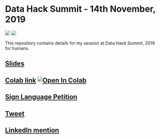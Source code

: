 # Data Hack Summit - 14th November, 2019
 [![](https://img.shields.io/github/license/sourcerer-io/hall-of-fame.svg?colorB=ff0000)](https://github.com/akshaybahadur21/Emojinator/blob/master/LICENSE.md)  [![](https://img.shields.io/badge/Akshay-Bahadur-brightgreen.svg?colorB=ff0000)](https://akshaybahadur.com)

This repository contains details for my session at Data Hack Summit, 2019 for humans.

## [Slides](https://docs.google.com/presentation/d/1YXdQN5oo1GalFNYcRTN78IdONvXE_4RUaEZC06dRoCo/edit#slide=id.p1)

## [Colab link](https://colab.research.google.com/drive/1xa9BfTz9uMPKZRZdHpqjj0fKTRp_CoFN) [![Open In Colab](https://colab.research.google.com/assets/colab-badge.svg)](https://colab.research.google.com/drive/1xa9BfTz9uMPKZRZdHpqjj0fKTRp_CoFN)

## [Sign Language Petition](http://bit.ly/isl-petition)

## [Tweet](https://twitter.com/AnalyticsVidhya/status/1194873977367191552)

## [LinkedIn mention](https://www.linkedin.com/posts/analytics-vidhya_dhs2019-hacksession-apps-activity-6600640229059715073-nlET)
